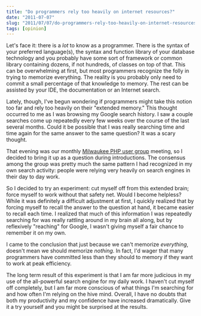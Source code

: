 ```yaml
---
title: "Do programmers rely too heavily on internet resources?"
date: "2011-07-07"
slug: "2011/07/07/do-programmers-rely-too-heavily-on-internet-resources"
tags: [opinion]
---
```

Let's face it: there is a *lot* to know as a programmer. There is the syntax of your preferred language(s), the syntax and function library of your database technology and you probably have some sort of framework or common library containing dozens, if not hundreds, of classes on top of that. This can be overwhelming at first, but most programmers recognize the folly in trying to memorize everything. The reality is you probably only need to commit a small percentage of that knowledge to memory. The rest can be assisted by your IDE, the documentation or an Internet search.

Lately, though, I've begun wondering if programmers might take this notion too far and rely too heavily on their "extended memory." This thought occurred to me as I was browsing my Google search history. I saw a couple searches come up repeatedly every few weeks over the course of the last several months. Could it be possible that I was really searching time and time again for the same answer to the same question? It was a scary thought.
<!-- more -->
That evening was our monthly [Milwaukee PHP user group](http://mkepug.com) meeting, so I decided to bring it up as a question during introductions. The consensus among the group was pretty much the same pattern I had recognized in my own search activity: people were relying very heavily on search engines in their day to day work.

So I decided to try an experiment: cut myself off from this extended brain; force myself to work without that safety net. Would I become helpless? While it was definitely a difficult adjustment at first, I quickly realized that by forcing myself to recall the answer to the question at hand, it became easier to recall each time. I realized that much of this information I was repeatedly searching for was really rattling around in my brain all along, but by reflexively "reaching" for Google, I wasn't giving myself a fair chance to remember it on my own.

I came to the conclusion that just because we can't memorize *everything*, doesn't mean we should memorize *nothing*. In fact, I'd wager that many programmers have committed less than they should to memory if they want to work at peak efficiency.

The long term result of this experiment is that I am far more judicious in my use of the all-powerful search engine for my daily work. I haven't cut myself off completely, but I am far more conscious of what things I'm searching for and how often I'm relying on the hive mind. Overall, I have no doubts that both my productivity and my confidence have increased dramatically. Give it a try yourself and you might be surprised at the results.
